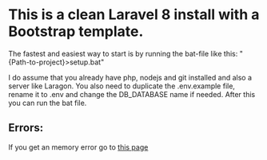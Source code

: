 # This is a clean Laravel 8 install with a Bootstrap template.

The fastest and easiest way to start is by running the bat-file like this: "{Path-to-project}>setup.bat"

I do assume that you already have php, nodejs and git installed and also a server like Laragon. You also need to duplicate the .env.example file, rename it to .env and change the DB_DATABASE name if needed. After this you can run the bat file.


 ## Errors:
 If you get an memory error go to [this page](https://getcomposer.org/doc/articles/troubleshooting.md#memory-limit-errors)
